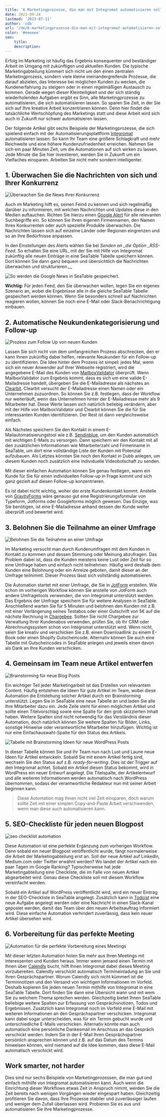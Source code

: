 ```yaml
---
title: '6 Marketingprozesse, die man mit Integromat automatisieren sollte - SeaTable'
date: 2021-09-24
lastmod: '2023-07-11'
author: 'cdb'
url: '/de/6-marketingprozesse-die-man-mit-integromat-automatisieren-sollte'
color: '#eeeeee'
seo:
    title:
    description:
---
```


Erfolg im Marketing ist häufig das Ergebnis konsequenter und beständiger Arbeit im Umgang mit zukünftigen und aktuellen Kunden. Die typische Marketingabteilung kümmert sich nicht um den einen zentralen Marketingprozess, sondern viele kleine ineinandergreifende Prozesse, die darauf abzielen, das Interesse bei möglichen Kunden zu wecken, die Kundenerfahrung zu steigern oder in einen regelmäßigen Austausch zu kommen. Gerade wegen dieser Kleinteiligkeit und der sich ständig wiederholenden Aufgaben ergibt es Sinn, alle Marketingprozesse zu automatisieren, die sich automatisieren lassen. So sparen Sie Zeit, in der Sie sich auf Ihre kreative Arbeit konzentrieren können. Denn hier findet die tatsächliche Wertschöpfung des Marketings statt und diese Arbeit wird sich auch in Zukunft nur schwer automatisieren lassen.

Der folgende Artikel gibt sechs Beispiele der Marketingprozesse, die sich spielend einfach mit der Automatisierungsplattform [Integromat](https://integromat.io/) automatisieren lassen. So kann Ihr Team eine größere Schlagkraft und mehr Reichweite und eine höhere Kundenzufriedenheit erreichen. Nehmen Sie sich ein paar Minuten Zeit, um die Automationen auf sich wirken zu lassen. Jede Minute die Sie hier investieren, werden Sie in Zukunft um ein Vielfaches einsparen. Arbeiten Sie nicht mehr sondern intelligenter.

## 1\. Überwachen Sie die Nachrichten von sich und Ihrer Konkurrenz

![Überwachen Sie die News Ihrer Konkurrenz](monitor-the-news-of-your-competition-711x290.png)

Auch im Marketing hilft es, seinen Feind zu kennen und sich regelmäßig darüber zu informieren, mit welchen Nachrichten und Updates diese in den Medien auftauchen. Richten Sie hierzu einen [Google Alert](https://www.google.de/alerts) für alle relevanten Suchbegriffe ein. So können Sie Ihren eigenen Firmennamen, den Namen Ihres Konkurrenten oder auch spezielle Produkte überwachen. Die Nachrichten lassen sich auf einzelne Länder oder Regionen eingrenzen und so an Ihre Bedürfnisse anpassen.

In den Einstellungen des Alerts wählen Sie bei _Senden an \_die Option \_RSS-Feed_. So erhalten Sie eine URL, mit der Sie mit Hilfe von Integromat zukünftig alle neuen Einträge in eine SeaTable Tabelle speichern können. Dort können Sie dann ganz bequem und übersichtlich die Nachrichten überwachen und strukturieren.\_\_

![So werden die Google News in SeaTable gespeichert.](google-news-seatable.png)

**Wichtig:** Für jeden Feed, den Sie überwachen wollen, legen Sie ein eigenes Szenario an, wobei die Ergebnisse alle in die gleiche SeaTable Tabelle gespeichert werden können. Wenn Sie besonders schnell auf Nachrichten reagieren wollen, können Sie noch eine E-Mail oder Slack-Benachrichtigung einbauen.

## 2\. Automatische Neukundenkategorisierung und Follow-up

![Prozess zum Follow Up von neuen Kunden](follow-up-on-customers.png)

Lassen Sie sich nicht von dem umfangreichen Prozess abschrecken, den er kann Ihnen zukünftig dabei helfen, relevante Neukunden für ein Follow-up zu identifizieren. Die Idee hinter dem Prozess ist simpel: jedes Mal, wenn sich ein neuer Anwender auf Ihrer Webseite registriert, wird die angegebene E-Mail des Kunden von [MailboxValidator](https://www.mailboxvalidator.com/) überprüft. Wenn MailboxValidator zum Ergebnis kommt, dass es sich um eine valide E-Mailadresse handelt, übergeben Sie die E-Mailadresse als nächstes an [Clearbit](https://clearbit.com/). Clearbit versucht der E-Mailadresse einen Namen oder ein Unternehmen zuzuordnen. So können Sie z.B. festlegen, dass der Workflow nur weiterläuft, wenn das Unternehmen hinter der E-Mailadresse mehr als 9 Mitarbeiter hat. Diese Werte lassen sich natürlich beliebig verändern, aber mit der Hilfe von MailboxValidator und Clearbit können Sie die für Sie interessanten Kunden identifizieren. Der Rest ist dann vergleichsweise einfach.

Als Nächstes speichern Sie den Kontakt in einem E-Mailautomatisierungstool wie z.B. [Sendinblue](https://de.sendinblue.com/), um den Kunden automatisch mit wichtigen E-Mails zu versorgen. Dann speichern wir den Kontakt mit all den zusätzlichen Informationen wie Mitarbeiterzahl und Firmenname in SeaTable, um dort eine vollständige Liste der Kunden mit Potenzial aufzubauen. Als Letztes könnten Sie noch den Kontakt in Dubb anlegen, um diesem Kunden noch zusätzlich eine individuelle Videobotschaft zu senden.

Mit dieser einfachen Automation können Sie genau festlegen, wann ein Kunde für Sie für einen individuellen Follow-up in Frage kommt und sich ganz gezielt auf diesen Follow-up konzentrieren.

Es ist dabei nicht wichtig, woher der erste Kundenkontakt kommt. Anstelle von [GravityForms](https://www.gravityforms.com/) wäre genauso gut eine Registrierungsformular von Typeform, Jotforms oder Googleforms möglich gewesen. Das Einzige, was Sie benötigen, ist eine E-Mailadresse anhand dessen der Kunde weiter überprüft und bewertet wird.

## 3\. Belohnen Sie die Teilnahme an einer Umfrage

![Belohnen Sie die Teilnahme an einer Umfrage](incentive-for-a-survey.png)

Im Marketing versucht man durch Kundenumfragen mit dem Kunden in Kontakt zu kommen und dessen Stimmung oder Meinung abzufragen. Das Problem dabei ist, dass die Kunden meistens keine Lust oder Zeit für so eine Umfrage haben und einfach nicht teilnehmen. Häufig wird deshalb dem Kunden eine Belohnung oder ein Anreize geboten, damit dieser an der Umfrage teilnimmt. Dieser Prozess lässt sich vollständig automatisieren.

Die Automation startet mit einer Umfrage, die Sie in [JotForm](https://jotform.com/) erstellen. Wie schon im vorherigen Workflow können Sie anstelle von JotForm auch andere Umfragetools verwenden, die von Integromat unterstützt werden. Das Ergebnis der Umfrage speichern Sie für weitere Analysen in SeaTable. Anschließend warten Sie für 5 Minuten und belohnen den Kunden mit z.B. mit einer Verlängerung seines Testabos oder einer Gutschrift von 5€ auf die nächste Rechnung in [Chargebee](https://www.chargebee.com/). Sollten Sie nicht Chargebee zur Verwaltung Ihrer Kundenabos verwenden, prüfen Sie, ob Ihr CRM oder Abrechnungssystem schon von Integromat unterstützt wird. Wenn nicht, seien Sie kreativ und verschicken Sie z.B. einen Downloadlink zu einem E-Book oder einen Shopify Gutscheincode. Alternativ können Sie auch eine Tabelle mit Gutscheincodes in SeaTable anlegen und jeweils einen davon als Dank an Ihre Kunden verschicken.

## 4\. Gemeinsam im Team neue Artikel entwerfen

![Brainstorming für neue Blog Posts](brainstorm-new-blog-posts-711x317.png)

Ein wichtiger Teil jeder Marketingarbeit ist das Erstellen von relevantem Content. Häufig entstehen die Ideen für gute Artikel im Team, wobei diese Automation die Entstehung solcher Artikel durch ein Brainstorming unterstützt. Legen Sie in SeaTable eine neue Tabelle an und laden Sie alle Ihre Mitarbeiter dazu ein. Jede Zeile steht für einen möglichen Artikel und sollte einen Titelvorschlag sowie eine Spalte für den grob skizzierten Inhalt haben. Weitere Spalten sind nicht notwendig für das Verständnis dieser Automation, doch natürlich können Sie weitere Spalten für Bilder, Links, sonstige Hinweise oder verantwortliche Mitarbeiter hinzufügen. Wichtig ist nur eine Einfachauswahl-Spalte für den Status des Artikels.

![Tabelle mit Brainstorming Ideen für neue WordPress Posts](brainstorming-to-wordpress.png)

In dieser Tabelle können Sie und Ihr Team nun nach Lust und Laune neue Ideen für Artikel entwickeln. Sobald Sie mit einem Artikel fertig sind, wechseln Sie den Status auf z.B. _ready-for-writing_. Dies ist der Trigger auf den Integromat achtet. Sobald ein Artikel diesen Status bekommt, wird in WordPress ein neuer Entwurf angelegt. Die Titelspalte, der Artikelentwurf und alle weiteren Informationen werden automatisch nach WordPress übernommen, sodass der verantwortliche Redakteur nun mit seiner Arbeit beginnen kann.

> Diese Automation mag Ihnen nicht viel Zeit einsparen, doch warum sollte Zeit mit einer simplen Copy-and-Paste Arbeit verschwenden, wenn man diese auch automatisieren kann.

## 5\. SEO-Checkliste für jeden neuen Blogpost

![seo checklist automation](seo-checklist-automation-711x234.png)

Diese Automation ist eine perfekte Ergänzung zum vorherigen Workflow. Denn sobald ein neuer Blogpost veröffentlicht wurde, fängt normalerweise die Arbeit der Marketingabteilung erst an. Soll der neue Artikel auf LinkedIn, Medium.com oder Twitter erwähnt werden? Wo landet der Artikel nach ein paar Tagen im Google Ranking? Typischerweise hat jede Marketingabteilung eine Checkliste, die im Falle von neuen Artikel abgearbeitet wird. Genau diese Checkliste soll mit diesem Workflow vereinfacht werden.

Sobald ein Artikel auf WordPress veröffentlicht wird, wird ein neuer Eintrag in der SEO-Checkliste in SeaTable angelegt. Zusätzlich kann in [Todoist](https://todoist.com/) eine neue Aufgabe angelegt werden oder eine Nachricht in einen Slack-Kanal gepostet werden, damit das Team über den neuen Arbeitsauftrag informiert wird. Diese einfache Automation verhindert zuverlässig, dass kein neuer Artikel übersehen wird.

## 6\. Vorbereitung für das perfekte Meeting

![Automation für die perfekte Vorbereitung eines Meetings](meeting-preparation-711x192.png)

Mit dieser letzten Automation holen Sie mehr aus Ihren Meetings mit Interessenten und Kunden heraus. Immer wenn jemand einen Termin mit Ihnen über [Calendly](https://calendly.com/) bucht, hilft Ihnen Integromat dabei dieses Meeting vorzubereiten. Calendly verschickt automatisch Termineinladung an Sie und Ihren Gesprächspartner. Worum Calendly sich nicht kümmert ist die Terminnotizen und den Versand von wichtigen Informationen im Vorfeld. Deshalb kopieren Sie jeden neuen Termin mithilfe von Integromat in eine SeaTable Tabelle. Dort finden Sie dann eine Übersicht wann und mit wem Sie zu welchem Thema sprechen werden. Gleichzeitig bietet Ihnen SeaTable beliebige weitere Spalten zur Erfassung von Gesprächsnotizen, Todos und Ergebnissen. Zusätzlich kann Integromat noch im Vorfeld eine E-Mail mit weiteren Informationen an den Gesprächspartner verschicken. Integromat kann dabei sogar unterscheiden, was für ein Termin gebucht wurde und unterschiedliche E-Mails verschicken. Alternativ könnte man auch automatisch eine persönliche Dankesmail im Anschluss an das Gespräch verschickt werden. Indem Sie in der E-Mail Ihren Gesprächspartner persönlich ansprechen können und z.B. auf das Datum des Termins hinweisen können, wird niemand auf die Idee kommen, dass diese E-Mail automatisch verschickt wird.

## Work smarter, not harder

Dies sind nur sechs Beispiele von Marketingprozessen, die man gut und einfach mithilfe von Integromat automatisieren kann. Auch wenn die Einrichtung dieser Workflows etwas Zeit in Anspruch nimmt, werden Sie die Zeit bereits nach wenigen Vorgängen wieder eingespart haben. Gleichzeitig profitieren Sie davon, dass Ihre Prozesse stabiler und zuverlässiger laufen und weniger dem Zufall überlassen wird. Probieren Sie es aus und automatisieren Sie Ihre Marketingprozesse.
